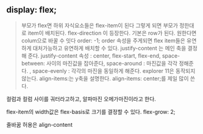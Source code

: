 ## display: flex;

> 부모가 flex면 하위 자식요소들은 flex-item이 된다
그렇게 되면 부모가 정한대로 item이 배치된다.
flex-direction 이 등장한다. 기본은 row가 된다. 원한다면 colum으로 바꿀 수 잇다
order: -1; 
order 속성을 주게되면 flex item들은 유연하게 대처가능하고 유연하게 배치할 수 있다.
justify-content 는 메인 축을 결정해 준다.
justify-content 속성 : center, flex-start, flex-end, space-between: 사이의 마진값을 잡아준다, space-around : 마진값을 각각 정해준다.
, space-evenly : 각각의 마진을 동일하게 해준다. explorer 11은 동작되지 않는다.
align-items:는 y축을 설명한다.
align-items: center;를 제일 많이 쓴다.

컬럼과 컬럼 사이를 궈터라고하고, 알파마진 오메가마진이라고 한다.

flex-item의 width값은 flex-basis로 크기를 결정할 수 있다.
flex-grow: 2;

줄바꿈 허용은 align-content
